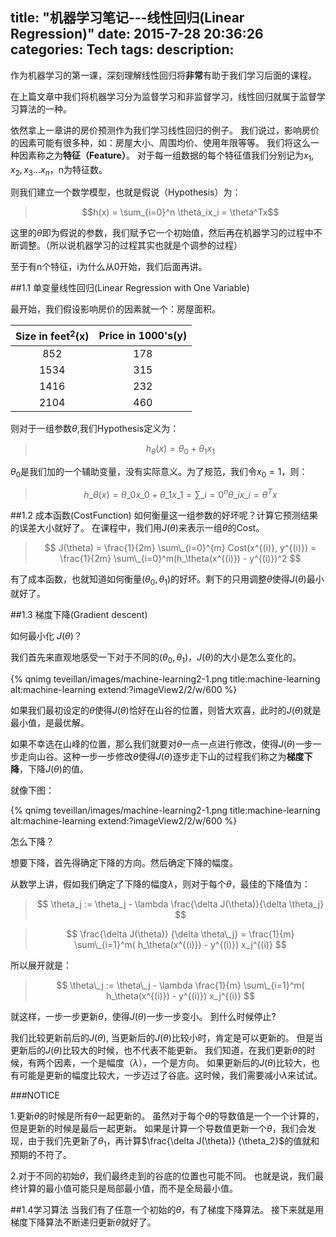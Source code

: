 title: "机器学习笔记---线性回归(Linear Regression)"
date: 2015-7-28 20:36:26
categories: Tech
tags: 
description: 
---

作为机器学习的第一课，深刻理解线性回归将**非常**有助于我们学习后面的课程。

在上篇文章中我们将机器学习分为监督学习和非监督学习，线性回归就属于监督学习算法的一种。

依然拿上一章讲的房价预测作为我们学习线性回归的例子。
我们说过，影响房价的因素可能有很多种，如：房屋大小、周围均价、使用年限等等。
我们将这么一种因素称之为**特征（Feature）**。
对于每一组数据的每个特征值我们分别记为$x_1,x_2,x_3$...$x_n$，n为特征数。

<!--more-->
则我们建立一个数学模型，也就是假说（Hypothesis）为：
> $$h(x) = \sum_{i=0}^n \theta_ix_i = \theta^Tx$$

这里的$\theta$即为假说的参数，我们赋予它一个初始值，然后再在机器学习的过程中不断调整。（所以说机器学习的过程其实也就是个调参的过程）

至于有n个特征，i为什么从0开始，我们后面再讲。

##1.1 单变量线性回归(Linear Regression with One Variable)

最开始，我们假设影响房价的因素就一个：房屋面积。

| Size in feet$^2$(x)| Price in 1000's(y)|
|:----------:| :-----:|
|852|178|
|1534|315|
|1416|232|
|2104|460|

则对于一组参数$\theta$,我们Hypothesis定义为：
> $$h_\theta(x) = \theta_0 + \theta_1x_1$$

$\theta_0$是我们加的一个辅助变量，没有实际意义。为了规范，我们令$x_0 = 1$，则：
> $$ h\_\theta(x) = \theta\_0x\_0 + \theta\_1x\_1  = \sum\_{i=0}^n\theta\_ix\_i = \theta^Tx $$


##1.2 成本函数(CostFunction)
如何衡量这一组参数的好坏呢？计算它预测结果的误差大小就好了。
在课程中，我们用$J(\theta)$来表示一组$\theta$的Cost。
> $$ J(\theta) = \frac{1}{2m} \sum\_{i=0}^{m} Cost(x^{(i)}, y^{(i)}) = \frac{1}{2m} \sum\_{i=0}^m(h_\theta(x^{(i)})    - y^{(i)})^2   $$ 

有了成本函数，也就知道如何衡量$(\theta_0,\theta_1)$的好坏。剩下的只用调整$\theta$使得$J(\theta)$最小就好了。

##1.3 梯度下降(Gradient descent)

如何最小化 $J(\theta)$？

我们首先来直观地感受一下对于不同的$(\theta_0,\theta_1)$，$J(\theta)$的大小是怎么变化的。

{% qnimg teveillan/images/machine-learning2-1.png title:machine-learning alt:machine-learning extend:?imageView2/2/w/600 %}

如果我们最初设定的$\theta$使得$J(\theta)$恰好在山谷的位置，则皆大欢喜，此时的$J(\theta)$就是最小值，是最优解。

如果不幸选在山峰的位置，那么我们就要对$\theta$一点一点进行修改，使得$J(\theta)$一步一步走向山谷。这种一步一步修改$\theta$使得$J(\theta)$逐步走下山的过程我们称之为**梯度下降**，下降$J(\theta)$的值。

就像下图：

{% qnimg teveillan/images/machine-learning2-1.png title:machine-learning alt:machine-learning extend:?imageView2/2/w/600 %}


怎么下降？

想要下降，首先得确定下降的方向。然后确定下降的幅度。

从数学上讲，假如我们确定了下降的幅度$\lambda$，则对于每个$\theta$，最佳的下降值为：
> $$ \theta_j :=  \theta_j - \lambda \frac{\delta J(\theta)}{\delta \theta_j} $$


> $$ \frac{\delta J(\theta)} {\delta \theta\_j} =  \frac{1}{m} \sum\_{i=1}^m( h_\theta(x^{(i)}) - y^{(i)}) x_j^{(i)} $$

所以展开就是：

> $$ \theta\_j :=  \theta\_j - \lambda  \frac{1}{m} \sum\_{i=1}^m( h_\theta(x^{(i)}) - y^{(i)}) x_j^{(i)}    $$


就这样，一步一步更新$\theta$，使得$J(\theta)$一步一步变小。
到什么时候停止?

我们比较更新前后的$J(\theta)$, 当更新后的$J(\theta)$比较小时，肯定是可以更新的。
但是当更新后的$J(\theta)$比较大的时候，也不代表不能更新。
我们知道，在我们更新$\theta$的时候，有两个因素，一个是幅度（$\lambda$），一个是方向。
如果更新后的$J(\theta)$比较大，也有可能是更新的幅度比较大，一步迈过了谷底。这时候，我们需要减小$\lambda$来试试。

###NOTICE

1.更新$\theta$的时候是所有$\theta$一起更新的。
虽然对于每个$\theta$的导数值是一个一个计算的，但是更新的时候是最后一起更新。
如果是计算一个导数值更新一个$\theta$，我们会发现，由于我们先更新了$\theta_1$，再计算$\frac{\delta J(\theta)} {\theta_2}$的值就和预期的不符了。

2.对于不同的初始$\theta$，我们最终走到的谷底的位置也可能不同。
也就是说，我们最终计算的最小值可能只是局部最小值，而不是全局最小值。


##1.4学习算法
当我们有了任意一个初始的$\theta$，有了梯度下降算法。
接下来就是用梯度下降算法不断递归更新$\theta$就好了。

